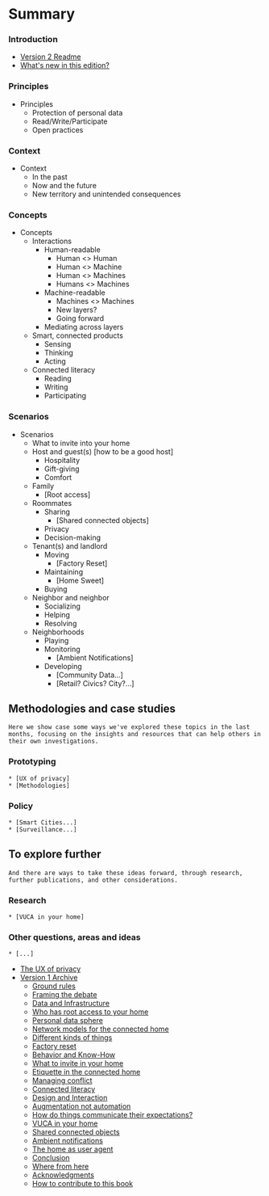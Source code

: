 # Summary

### Introduction 
* [Version 2 Readme](README.md)
* [What's new in this edition?](introductionv2.md)

### Principles
* Principles
  * Protection of personal data
  * Read/Write/Participate
  * Open practices

### Context
* Context
  * In the past
  * Now and the future
  * New territory and unintended consequences

### Concepts
* Concepts
  * Interactions
    * Human-readable
      * Human <> Human
      * Human <> Machine
      * Human <> Machines
      * Humans <> Machines   
    * Machine-readable
      * Machines <> Machines
      * New layers?
      * Going forward
    * Mediating across layers
  * Smart, connected products
    * Sensing
    * Thinking
    * Acting
  * Connected literacy
    * Reading
    * Writing
    * Participating

### Scenarios
* Scenarios
  * What to invite into your home
  * Host and guest(s) [how to be a good host]
    * Hospitality
    * Gift-giving
    * Comfort
  * Family
    * [Root access]
  * Roommates
    * Sharing
      * [Shared connected objects]
    * Privacy
    * Decision-making
  * Tenant(s) and landlord
    * Moving
      * [Factory Reset]
    * Maintaining
      * [Home Sweet]
    * Buying
  * Neighbor and neighbor
    * Socializing
    * Helping
    * Resolving
  * Neighborhoods
    * Playing
    * Monitoring
      * [Ambient Notifications]
    * Developing
      * [Community Data...]
      * [Retail? Civics? City?...]

## Methodologies and case studies

    Here we show case some ways we've explored these topics in the last months, focusing on the insights and resources that can help others in their own investigations. 


### Prototyping
    * [UX of privacy]
    * [Methodologies]
### Policy
    * [Smart Cities...]
    * [Surveillance...]

## To explore further

    And there are ways to take these ideas forward, through research, further publications, and other considerations. 


### Research
    * [VUCA in your home]
### Other questions, areas and ideas
    * [...]    


* [The UX of privacy](ux_of_privacy.md)
* [Version 1 Archive](version1_archive.md)
   * [Ground rules](ground_rules.md)
   * [Framing the debate](framing_the_debate.md)
   * [Data and Infrastructure](data_and_infrastructure.md)
   * [Who has root access to your home](who_has_root_access_to_your_home.md)
   * [Personal data sphere](personal_data_sphere.md)
   * [Network models for the connected home](network_models_for_the_connected_home.md)
   * [Different kinds of things](different_kinds_of_things.md)
   * [Factory reset](factory_reset.md)
   * [Behavior and Know-How](behavior_and_know-how.md)
   * [What to invite in your home](what_to_invite_in_your_home.md)
   * [Etiquette in the connected home](etiquette_in_the_connected_home.md)
   * [Managing conflict](managing_conflict.md)
   * [Connected literacy](connected_literacy.md)
   * [Design and Interaction](design_and_interaction.md)
   * [Augmentation not automation](augmentation_not_automation.md)
   * [How do things communicate their expectations?](how_do_things_communicate_their_expectations.md)
   * [VUCA in your home](vuca_in_your_home.md)
   * [Shared connected objects](shared_connected_objects.md)
   * [Ambient notifications](ambient_notifications.md)
   * [The home as user agent](the_home_as_user_agent.md)
   * [Conclusion](conclusion.md)
   * [Where from here](where_from_here.md)
   * [Acknowledgments](acknowledgments.md)
   * [How to contribute to this book](how_to_contribute_to_this_book.md)

